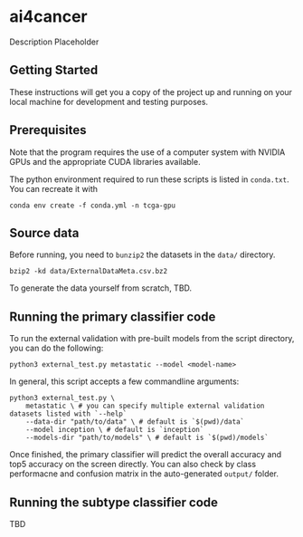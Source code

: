 # ai4cancer

Description Placeholder

## Getting Started
These instructions will get you a copy of the project up and running on your
local machine for development and testing purposes. 

## Prerequisites

Note that the program requires the use of a computer system with NVIDIA GPUs and the
appropriate CUDA libraries available.

The python environment required to run these scripts is listed in `conda.txt`.
You can recreate it with
```
conda env create -f conda.yml -n tcga-gpu
```

## Source data

Before running, you need to `bunzip2` the datasets in the `data/` directory.
```
bzip2 -kd data/ExternalDataMeta.csv.bz2
 ```

To generate the data yourself from scratch, TBD.

## Running the primary classifier code

To run the external validation with pre-built models from the script directory, you can do
the following:
```
python3 external_test.py metastatic --model <model-name>
```
In general, this script accepts a few commandline arguments:
```
python3 external_test.py \
    metastatic \ # you can specify multiple external validation datasets listed with `--help`
    --data-dir "path/to/data" \ # default is `$(pwd)/data`
    --model inception \ # default is `inception`
    --models-dir "path/to/models" \ # default is `$(pwd)/models`
```
Once finished, the primary classifier will predict the overall accuracy and top5 accuracy on the screen directly. You can also check by class performacne and confusion matrix in the auto-generated `output/` folder.

## Running the subtype classifier code

TBD

